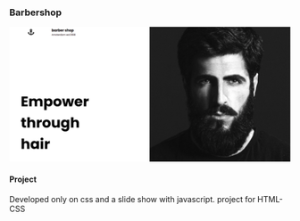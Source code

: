 ### Barbershop

<img src='./photo-read.png'>


#### Project
Developed only on css and a slide show with javascript.
project for HTML-CSS

